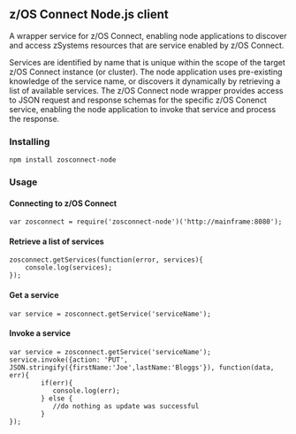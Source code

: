 ## z/OS Connect Node.js client

A wrapper service for z/OS Connect, enabling node applications to discover and access zSystems resources 
that are service enabled by z/OS Connect. 

Services are identified by name that is unique within the scope of the target z/OS Connect instance 
(or cluster). The node application uses pre-existing knowledge of the service name, or discovers it 
dynamically by retrieving a list of available services. The z/OS Connect node wrapper provides access 
to JSON request and response schemas for the specific z/OS Conenct service, enabling the node 
application to invoke that service and process the response.

### Installing

```
npm install zosconnect-node
```

### Usage

#### Connecting to z/OS Connect

```
var zosconnect = require('zosconnect-node')('http://mainframe:8080');
```

#### Retrieve a list of services

```
zosconnect.getServices(function(error, services){
    console.log(services);
});
```

#### Get a service

```
var service = zosconnect.getService('serviceName');
```

#### Invoke a service

```
var service = zosconnect.getService('serviceName');
service.invoke({action: 'PUT', JSON.stringify({firstName:'Joe',lastName:'Bloggs'}), function(data, err){
        if(err){
           console.log(err);
        } else {
           //do nothing as update was successful
        }
});
```
